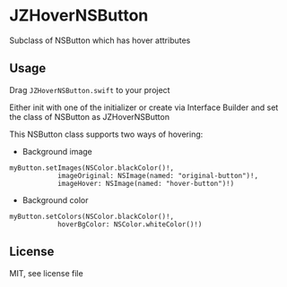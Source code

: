 # JZHoverNSButton
Subclass of NSButton which has hover attributes

## Usage
Drag `JZHoverNSButton.swift` to your project

Either init with one of the initializer or create via Interface Builder and set the class of NSButton as JZHoverNSButton

This NSButton class supports two ways of hovering: 

* Background image

```
myButton.setImages(NSColor.blackColor()!,
            imageOriginal: NSImage(named: "original-button")!,
            imageHover: NSImage(named: "hover-button")!)
```
* Background color

```
myButton.setColors(NSColor.blackColor()!,
			hoverBgColor: NSColor.whiteColor()!)
```

## License
MIT, see license file